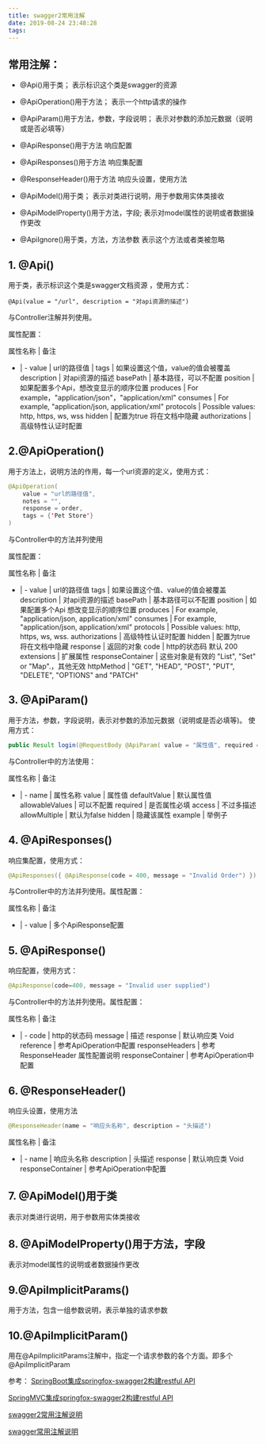 ```yaml
---
title: swagger2常用注解
date: 2019-08-24 23:48:28
tags:
---
```


## 常用注解：
- @Api()用于类；
表示标识这个类是swagger的资源

- @ApiOperation()用于方法；
表示一个http请求的操作

- @ApiParam()用于方法，参数，字段说明；
表示对参数的添加元数据（说明或是否必填等）

- @ApiResponse()用于方法
响应配置

- @ApiResponses()用于方法
响应集配置

- @ResponseHeader()用于方法
响应头设置，使用方法

- @ApiModel()用于类；
表示对类进行说明，用于参数用实体类接收

- @ApiModelProperty()用于方法，字段;
表示对model属性的说明或者数据操作更改

- @ApiIgnore()用于类，方法，方法参数 
表示这个方法或者类被忽略 

## 1. @Api()
用于类，表示标识这个类是swagger文档资源 ，使用方式：
```
@Api(value = "/url", description = "对api资源的描述")
```
与Controller注解并列使用。 

属性配置：

 属性名称     | 备注 
- | -
value           | url的路径值 |
tags             | 如果设置这个值，value的值会被覆盖 
description  | 对api资源的描述
basePath    | 基本路径，可以不配置 
position       | 如果配置多个Api，想改变显示的顺序位置 
produces     | For example，"application/json"，"application/xml"
consumes   | For example, "application/json, application/xml" 
protocols     | Possible values: http, https, ws, wss
hidden         | 配置为true 将在文档中隐藏
authorizations     | 高级特性认证时配置

## 2.@ApiOperation()
用于方法上，说明方法的作用，每一个url资源的定义，使用方式：
```java
@ApiOperation(
    value = "url的路径值",
    notes = "",
    response = order,
    tags = {'Pet Store'}
)
```
与Controller中的方法并列使用

属性配置：

属性名称 | 备注
- | -
value                 | url的路径值
tags                   | 如果设置这个值、value的值会被覆盖
description        | 对api资源的描述
basePath          | 基本路径可以不配置
position             | 如果配置多个Api 想改变显示的顺序位置
produces           | For example, "application/json, application/xml"
consumes         | For example, "application/json, application/xml"
protocols           | Possible values: http, https, ws, wss.
authorizations   | 高级特性认证时配置
hidden               | 配置为true 将在文档中隐藏
response           | 返回的对象
code                  | http的状态码 默认 200
extensions         | 扩展属性
responseContainer    | 这些对象是有效的 "List", "Set" or "Map".，其他无效
httpMethod                | "GET", "HEAD", "POST", "PUT", "DELETE", "OPTIONS" and "PATCH"

## 3. @ApiParam()
用于方法，参数，字段说明，表示对参数的添加元数据（说明或是否必填等)。
使用方式：
```java
public Result login(@RequestBody @ApiParam( value = "属性值", required = true) User user)

```
与Controller中的方法使用：

 属性名称 | 备注
- | -
name                  | 属性名称
value                  | 属性值
defaultValue       | 默认属性值
allowableValues | 可以不配置
required              | 是否属性必填
access                | 不过多描述
allowMultiple       | 默认为false
hidden                 | 隐藏该属性
example              | 举例子
 
## 4. @ApiResponses()
响应集配置，使用方式：
```java
@ApiResponses({ @ApiResponse(code = 400, message = "Invalid Order") })
```

与Controller中的方法并列使用。属性配置：

 属性名称 | 备注
- | -
value    | 多个ApiResponse配置


## 5. @ApiResponse()
响应配置，使用方式：
```java
@ApiResponse(code=400, message = "Invalid user supplied")
```
与Controller中的方法并列使用。属性配置：

属性名称 | 备注
- | -
code                           | http的状态码
message                    | 描述
response                    | 默认响应类 Void
reference                   | 参考ApiOperation中配置
responseHeaders      | 参考 ResponseHeader 属性配置说明
responseContainer    | 参考ApiOperation中配置

## 6. @ResponseHeader()
响应头设置，使用方法
```java
@ResponseHeader(name = "响应头名称", description = "头描述")
```

 属性名称 | 备注
- | -
name             | 响应头名称
description     | 头描述
response        | 默认响应类 Void
responseContainer | 参考ApiOperation中配置

## 7. @ApiModel()用于类
表示对类进行说明，用于参数用实体类接收 

## 8. @ApiModelProperty()用于方法，字段
表示对model属性的说明或者数据操作更改 

## 9.@ApiImplicitParams()
用于方法，包含一组参数说明，表示单独的请求参数 

## 10.@ApiImplicitParam()
用在@ApiImplicitParams注解中，指定一个请求参数的各个方面。即多个 @ApiImplicitParam

参考：
[SpringBoot集成springfox-swagger2构建restful API](https://blog.csdn.net/u014231523/article/details/54562695)

[SpringMVC集成springfox-swagger2构建restful API](https://blog.csdn.net/u014231523/article/details/54411026)

[swagger2常用注解说明](https://blog.csdn.net/u014231523/article/details/76522486)

[swagger常用注解说明](https://www.jianshu.com/p/12f4394462d5)